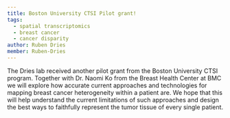 ```yaml
---
title: Boston University CTSI Pilot grant!
tags:
  - spatial transcriptomics 
  - breast cancer
  - cancer disparity
author: Ruben Dries
member: Ruben-Dries
---
```


The Dries lab received another pilot grant from the Boston University CTSI program. 
Together with Dr. Naomi Ko from the Breast Health Center at BMC we will explore 
how accurate current approaches and technologies for mapping breast cancer 
heterogeneity within a patient are. We hope that this will help understand the
current limitations of such approaches and design the best ways to faithfully 
represent the tumor tissue of every single patient.


